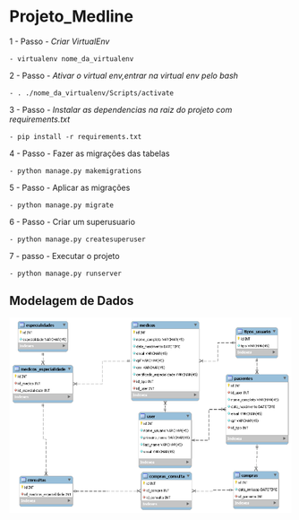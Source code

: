 # Projeto_Medline

1 - Passo - *Criar VirtualEnv*

	- virtualenv nome_da_virtualenv
	
2 - Passo - *Ativar o virtual env,entrar na virtual env pelo bash*

	- . ./nome_da_virtualenv/Scripts/activate

3 - Passo - *Instalar as dependencias na raiz do projeto com requirements.txt*

  	- pip install -r requirements.txt

4 - Passo - Fazer as migrações das tabelas

	- python manage.py makemigrations

5 - Passo - Aplicar as migrações

	- python manage.py migrate

6 - Passo - Criar um superusuario

	- python manage.py createsuperuser

7 - passo - Executar o projeto

	- python manage.py runserver


## Modelagem de Dados
![Modelagem](https://github.com/Patryck1999/Projeto_Medline/blob/master/Medline.png)
